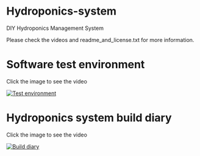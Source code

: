 # Hydroponics-system
DIY Hydroponics Management System

Please check the videos and readme_and_license.txt for more information.

# Software test environment

Click the image to see the video

[![Test environment](https://img.youtube.com/vi/wAT5Mg3SxM8/0.jpg)](https://www.youtube.com/watch?v=wAT5Mg3SxM8)

# Hydroponics system build diary

Click the image to see the video

[![Build diary](https://img.youtube.com/vi/jwiLADrsiD8/0.jpg)](https://www.youtube.com/watch?v=jwiLADrsiD8)
